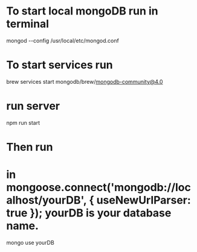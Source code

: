 # To start local mongoDB run in terminal
mongod --config /usr/local/etc/mongod.conf

# To start services run
brew services start mongodb/brew/mongodb-community@4.0

# run server 
npm run start

# Then run
# in mongoose.connect('mongodb://localhost/yourDB', { useNewUrlParser: true }); yourDB is your database name. 
mongo
use yourDB



